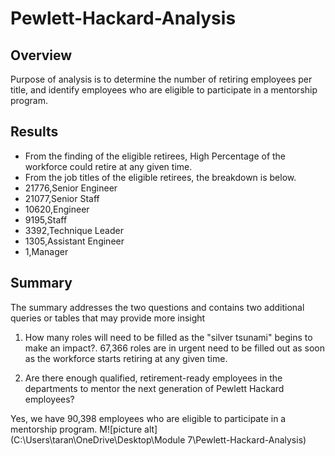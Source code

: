 # Pewlett-Hackard-Analysis
 ## Overview ##
   Purpose of analysis is to determine the number of retiring employees per title, and identify employees who are eligible to participate in a mentorship program. 

## Results ##

* From the finding of the eligible retirees, High Percentage of the workforce could retire at any given time.
* From the job titles of the eligible retirees, the breakdown is below.
* 21776,Senior Engineer
* 21077,Senior Staff
* 10620,Engineer
* 9195,Staff
* 3392,Technique Leader
* 1305,Assistant Engineer
* 1,Manager

## Summary ##
The summary addresses the two questions and contains two additional queries or tables that may provide more insight
1) How many roles will need to be filled as the "silver tsunami" begins to make an impact?.
67,366 roles are in urgent need to be filled out as soon as the workforce starts retiring at any given time.

2) Are there enough qualified, retirement-ready employees in the departments to mentor the next generation of Pewlett Hackard employees?

Yes, we have 90,398  employees who are eligible to participate in a mentorship program.
M![picture alt](C:\Users\taran\OneDrive\Desktop\Module 7\Pewlett-Hackard-Analysis)
